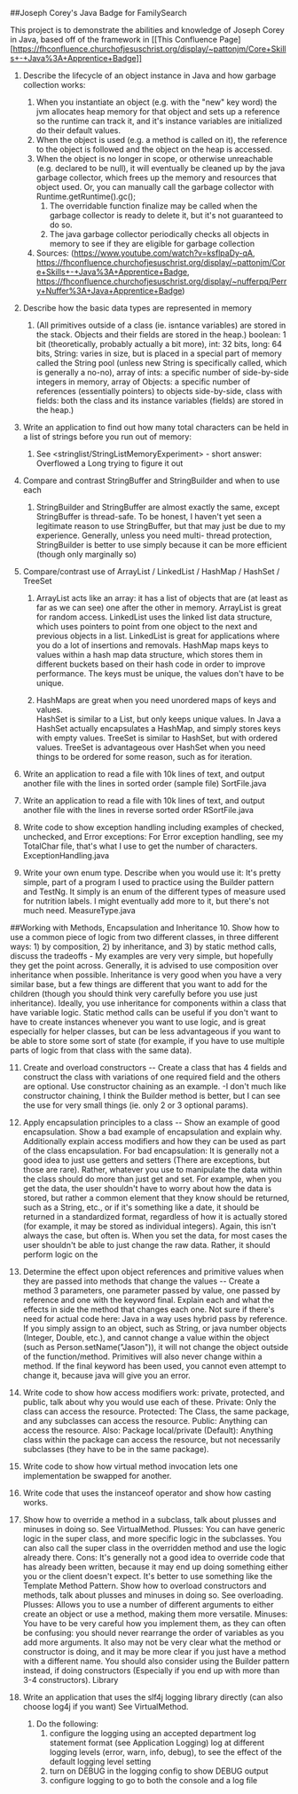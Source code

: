 ##Joseph Corey's Java Badge for FamilySearch

This project is to demonstrate the abilities and knowledge of Joseph Corey in Java, based off of the framework in [[This Confluence Page][https://fhconfluence.churchofjesuschrist.org/display/~pattonjm/Core+Skills+-+Java%3A+Apprentice+Badge]]

1. Describe the lifecycle of an object instance in Java and how garbage collection works: 
   1. When you instantiate an object (e.g. with the "new" key word) the jvm allocates heap memory for that object and sets up a reference so the runtime can track it, and it's instance variables are initialized do their default values.
   2. When the object is used (e.g. a method is called on it), the reference to the object is followed and the object on the heap is accessed.
   3. When the object is no longer in scope, or otherwise unreachable (e.g. declared to be null), it will eventually be cleaned up by the java garbage collector, which frees up the memory and resources that object used. Or, you can manually call the garbage collector with Runtime.getRuntime().gc();
      1. The overridable function finalize may be called when the garbage collector is ready to delete it, but it's not guaranteed to do so.
      2. The java garbage collector periodically checks all objects in memory to see if they are eligible for garbage collection
   4. Sources: (https://www.youtube.com/watch?v=ksflpaDy-qA, https://fhconfluence.churchofjesuschrist.org/display/~pattonjm/Core+Skills+-+Java%3A+Apprentice+Badge, https://fhconfluence.churchofjesuschrist.org/display/~nufferpq/Perry+Nuffer%3A+Java+Apprentice+Badge)

2. Describe how the basic data types are represented in memory 
   1. (All primitives outside of a class (ie. isntance variables) are stored in the stack.  Objects and their fields are stored in the heap.) boolean: 1 bit (theoretically, probably actually a bit more), int: 32 bits, long: 64 bits, String: varies in size, but is placed in a special part of memory called the String pool (unless new String is specifically called, which is generally a no-no), array of ints: a specific number of side-by-side integers in memory, array of Objects: a specific number of references (essentially pointers) to objects side-by-side, class with fields: both the class and its instance variables (fields) are stored in the heap.)

3. Write an application to find out how many total characters can be held in a list of strings before you run out of memory:
   1. See <stringlist/StringListMemoryExperiment> - short answer: Overflowed a Long trying to figure it out

4. Compare and contrast StringBuffer and StringBuilder and when to use each

   1. StringBuilder and StringBuffer are almost exactly the same, except StringBuffer is thread-safe.  To be honest, I haven't yet
   seen a legitimate reason to use StringBuffer, but that may just be due to my experience.  Generally, unless you need multi-
   thread protection, StringBuilder is better to use simply because it can be more efficient (though only marginally so)

5. Compare/contrast use of ArrayList / LinkedList / HashMap / HashSet / TreeSet

   1. ArrayList acts like an array: it has a list of objects that are (at least as far as we can see) one after the other in memory.
   ArrayList is great for random access.
   LinkedList uses the linked list data structure, which uses pointers to point from one object to the next and previous objects in a list.
   LinkedList is great for applications where you do a lot of insertions and removals.
   HashMap maps keys to values within a hash map data structure, which stores them in different buckets based on their hash code
   in order to improve performance.  The keys must be unique, the values don't have to be unique.

   2. HashMaps are great when you need unordered maps of keys and values.  
   HashSet is similar to a List, but only keeps unique values.  In Java a HashSet actually encapsulates a HashMap, and simply
   stores keys with empty values.
   TreeSet is similar to HashSet, but with ordered values.  TreeSet is advantageous over HashSet when you need things to be ordered for some reason, such as for iteration.


6. Write an application to read a file with 10k lines of text, and output another file with the lines in sorted order (sample file)
SortFile.java 
7. Write an application to read a file with 10k lines of text, and output another file with the lines in reverse sorted order
RSortFile.java 
8. Write code to show exception handling including examples of checked, unchecked, and Error exceptions: For Error exception handling, see my TotalChar file, that's what I use to get the number of characters.
ExceptionHandling.java 
9. Write your own enum type.  Describe when you would use it: It's pretty simple, part of a program I used to practice using the Builder pattern and TestNg.  It simply is an enum of the different types of measure used for nutrition labels.  I might eventually add more to it, but there's not much need.
MeasureType.java

##Working with Methods, Encapsulation and Inheritance
10. Show how to use a common piece of logic from two different classes, in three different ways: 1) by composition, 2) by inheritance, and 3) by static method calls, discuss the tradeoffs - My examples are very very simple, but hopefully they get the point across.  Generally, it is advised to use composition over inheritance when possible.  Inheritance is very good when you have a very similar base, but a few things are different that you want to add for the children (though you should think very carefully before you use just inheritance). Ideally, you use inheritance for components within a class that have variable logic.  Static method calls can be useful if you don't want to have to create instances whenever you want to use logic, and is great especially for helper classes, but can be less advantageous if you want to be able to store some sort of state (for example, if you have to use multiple parts of logic from that class with the same data).

11. Create and overload constructors -- Create a class that has 4 fields and construct the class with variations of one required field and the others are optional.  Use constructor chaining as an example. -I don't much like constructor chaining, I think the Builder method is better, but I can see the use for very small things (ie. only 2 or 3 optional params).

12. Apply encapsulation principles to a class -- Show an example of good encapsulation.  Show a bad example of encapsulation and explain why.  Additionally explain access modifiers and how they can be used as part of the class encapsulation. For bad encapsulation: It is generally not a good idea to just use getters and setters (There are exceptions, but those are rare).  Rather, whatever you use to manipulate the data within the class should do more than just get and set.  For example, when you get the data, the user shouldn't have to worry about how the data is stored, but rather a common element that they know should be returned, such as a String, etc., or if it's something like a date, it should be returned in a standardized format, regardless of how it is actually stored (for example, it may be stored as individual integers). Again, this isn't always the case, but often is.  When you set the data, for most cases the user shouldn't be able to just change the raw data.  Rather, it should perform logic on the

13. Determine the effect upon object references and primitive values when they are passed  into methods that change the values -- Create a method 3 parameters, one parameter passed by value, one passed by reference and one with the keyword final.  Explain each and what the effects in side the method that changes each one. Not sure if there's need for actual code here:  Java in a way uses hybrid pass by reference.  If you simply assign to an object, such as String, or java number objects (Integer, Double, etc.), and cannot change a value within the object (such as Person.setName("Jason")), it will not change the object outside of the function/method.  Primitives will also never change within a method.  If the final keyword has been used, you cannot even attempt to change it, because java will give you an error.

14. Write code to show how access modifiers work: private, protected, and public, talk about why you would use each of these. Private: Only the class can access the resource.  Protected: The Class, the same package, and any subclasses can access the resource. Public: Anything can access the resource.  Also: Package local/private (Default): Anything class within the package can access the resource, but not necessarily subclasses (they have to be in the same package).
15. Write code to show how virtual method invocation lets one implementation be swapped for another.

16. Write code that uses the instanceof operator and show how casting works.

17. Show how to override a method in a subclass, talk about plusses and minuses in doing so. See VirtualMethod. Plusses: You can have generic logic in the super class, and more specific logic in the subclasses.  You can also call the super class in the overridden method and use the logic already there.  Cons: It's generally not a good idea to override code that has already been written, because it may end up doing something either you or the client doesn't expect. It's better to use something like the Template Method Pattern.
Show how to overload constructors and methods, talk about plusses and minuses in doing so. See overloading. Plusses: Allows you to use a number of different arguments to either create an object or use a method, making them more versatile.  Minuses: You have to be very careful how you implement them, as they can often be confusing: you should never rearrange the order of variables as you add more arguments.  It also may not be very clear what the method or constructor is doing, and it may be more clear if you just have a method with a different name.  You should also consider using the Builder pattern instead, if doing constructors (Especially if you end up with more than 3-4 constructors).
Library
18. Write an application that uses the slf4j logging library directly (can also choose log4j if you want) See VirtualMethod.
    1. Do the following:
       1. configure the logging using an accepted department log statement format (see Application Logging)
       log at different logging levels (error, warn, info, debug), to see the effect of the default logging level setting
       2. turn on DEBUG in the logging config to show DEBUG output
       3. configure logging to go to both the console and a log file
